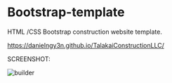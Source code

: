 # Bootstrap-template
HTML /CSS Bootstrap construction website template.

https://danielngy3n.github.io/TalakaiConstructionLLC/

SCREENSHOT:

![builder](https://user-images.githubusercontent.com/62507205/139360268-be721fac-3678-4161-8998-a5a044c4f9f7.png)
